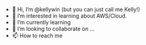 - 👋 Hi, I’m @kellywin (but you can just call me Kelly!) 
- 👀 I’m interested in learning about AWS/Cloud. 
- 🌱 I’m currently learning 
- 💞️ I’m looking to collaborate on ...
- 📫 How to reach me

<!---
kellywin/kellywin is a ✨ special ✨ repository because its `README.md` (this file) appears on your GitHub profile.
You can click the Preview link to take a look at your changes.
--->
